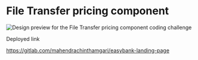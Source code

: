 # File Transfer pricing component

![Design preview for the File Transfer pricing component coding challenge](./design/desktop-preview.jpg)

Deployed link

https://gitlab.com/mahendrachinthamgari/easybank-landing-page

